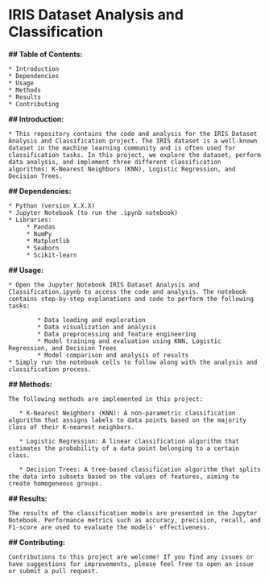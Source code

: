 # IRIS Dataset Analysis and Classification 







**## Table of Contents:**

    * Introduction
    * Dependencies
    * Usage
    * Methods
    * Results
    * Contributing


**## Introduction:**

    * This repository contains the code and analysis for the IRIS Dataset Analysis and Classification project. The IRIS dataset is a well-known dataset in the machine learning community and is often used for classification tasks. In this project, we explore the dataset, perform data analysis, and implement three different classification algorithms: K-Nearest Neighbors (KNN), Logistic Regression, and Decision Trees.


**## Dependencies:**

    * Python (version X.X.X)
    * Jupyter Notebook (to run the .ipynb notebook)
    * Libraries:
         * Pandas
         * NumPy
         * Matplotlib
         * Seaborn
         * Scikit-learn



**## Usage:**

    * Open the Jupyter Notebook IRIS Dataset Analysis and Classification.ipynb to access the code and analysis. The notebook contains step-by-step explanations and code to perform the following tasks:

            * Data loading and exploration
            * Data visualization and analysis
            * Data preprocessing and feature engineering
            * Model training and evaluation using KNN, Logistic Regression, and Decision Trees
            * Model comparison and analysis of results
    * Simply run the notebook cells to follow along with the analysis and classification process.


**## Methods:**

    The following methods are implemented in this project:

       * K-Nearest Neighbors (KNN): A non-parametric classification algorithm that assigns labels to data points based on the majority class of their K-nearest neighbors.

       * Logistic Regression: A linear classification algorithm that estimates the probability of a data point belonging to a certain class.

       * Decision Trees: A tree-based classification algorithm that splits the data into subsets based on the values of features, aiming to create homogeneous groups.


**## Results:**

    The results of the classification models are presented in the Jupyter Notebook. Performance metrics such as accuracy, precision, recall, and F1-score are used to evaluate the models' effectiveness.


**## Contributing:** 

    Contributions to this project are welcome! If you find any issues or have suggestions for improvements, please feel free to open an issue or submit a pull request.
